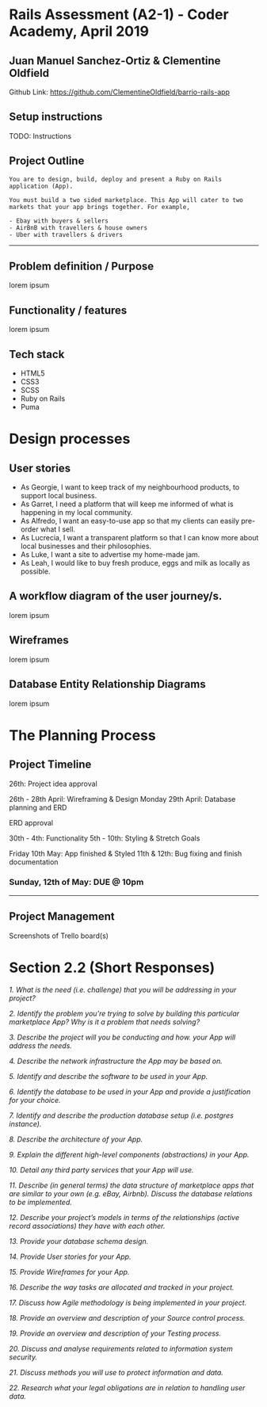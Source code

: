 # Rails Assessment (A2-1) - Coder Academy, April 2019
## Juan Manuel Sanchez-Ortiz & Clementine Oldfield

Github Link:
https://github.com/ClementineOldfield/barrio-rails-app

## Setup instructions

TODO: Instructions

## Project Outline
```
You are to design, build, deploy and present a Ruby on Rails application (App).

You must build a two sided marketplace. This App will cater to two markets that your app brings together. For example,

- Ebay with buyers & sellers
- AirBnB with travellers & house owners
- Uber with travellers & drivers
```

---
<!-- 
Description of your project, including,
Problem definition / purpose
-->
## Problem definition / Purpose

lorem ipsum

## Functionality / features

lorem ipsum

## Tech stack

- HTML5
- CSS3
- SCSS
- Ruby on Rails
- Puma

# Design processes

## User stories

- As Georgie, I want to keep track of my neighbourhood products, to support local business.
- As Garret, I need a platform that will keep me informed of what is happening in my local community. 
- As Alfredo, I want an easy-to-use app so that my clients can easily pre-order what I sell.
- As Lucrecia, I want a transparent platform so that I can know more about local businesses and their philosophies.
- As Luke, I want a site to advertise my home-made jam.
- As Leah, I would like to buy fresh produce, eggs and milk as locally as possible.

## A workflow diagram of the user journey/s.

lorem ipsum

## Wireframes

lorem ipsum

## Database Entity Relationship Diagrams

lorem ipsum


# The Planning Process


## Project Timeline

26th: Project idea approval

26th - 28th April: Wireframing & Design
Monday 29th April: Database planning and ERD

ERD approval

30th - 4th: Functionality 
5th - 10th: Styling & Stretch Goals

Friday 10th May: App finished & Styled
11th & 12th: Bug fixing and finish documentation

### **Sunday, 12th of May: DUE @ 10pm**
-------

## Project Management
Screenshots of Trello board(s)



# Section 2.2 (Short Responses)

*1. What is the need (i.e. challenge) that you will be addressing in your project?*

*2. Identify the problem you’re trying to solve by building this particular marketplace App? Why is it a problem that needs solving?*

*3. Describe the project will you be conducting and how. your App will address the needs.*

*4. Describe the network infrastructure the App may be based on.*

*5. Identify and describe the software to be used in your App.*

*6. Identify the database to be used in your App and provide a justification for your choice.*

*7. Identify and describe the production database setup (i.e. postgres instance).* 

*8. Describe the architecture of your App.*

*9. Explain the different high-level components (abstractions) in your App.*

*10. Detail any third party services that your App will use.*

*11. Describe (in general terms) the data structure of marketplace apps that are similar to your own (e.g. eBay, Airbnb). Discuss the database relations to be implemented.*

*12. Describe your project’s models in terms of the relationships (active record associations) they have with each other.*

*13. Provide your database schema design.*

*14. Provide User stories for your App.*

*15. Provide Wireframes for your App.*

*16. Describe the way tasks are allocated and tracked in your project.*

*17. Discuss how Agile methodology is being implemented in your project.*

*18. Provide an overview and description of your Source control process.*

*19. Provide an overview and description of your Testing process.*

*20. Discuss and analyse requirements related to information system security.*

*21. Discuss methods you will use to protect information and data.*

*22. Research what your legal obligations are in relation to handling user data.*